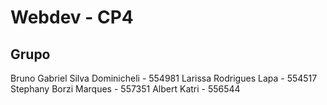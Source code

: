 # Webdev - CP4

## Grupo
Bruno Gabriel Silva Dominicheli - 554981
Larissa Rodrigues Lapa - 554517
Stephany Borzi Marques - 557351
Albert Katri - 556544
